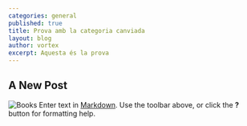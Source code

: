 ```yaml
---
categories: general
published: true
title: Prova amb la categoria canviada
layout: blog
author: vortex
excerpt: Aquesta és la prova
---
```


## A New Post
![Books](/assets/img/books.png)
Enter text in [Markdown](http://daringfireball.net/projects/markdown/). Use the toolbar above, or click the **?** button for formatting help.
